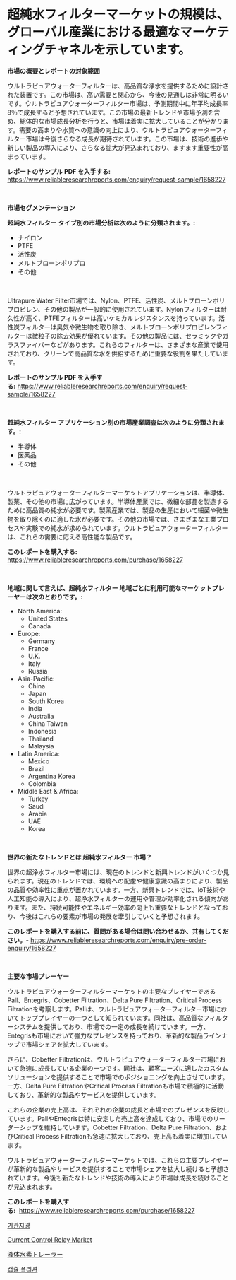 <p><h1>超純水フィルターマーケットの規模は、グローバル産業における最適なマーケティングチャネルを示しています。</h1></p><p><strong>市場の概要とレポートの対象範囲</strong></p>
<p><p>ウルトラピュアウォーターフィルターは、高品質な浄水を提供するために設計された装置です。この市場は、高い需要と関心から、今後の見通しは非常に明るいです。ウルトラピュアウォーターフィルター市場は、予測期間中に年平均成長率8％で成長すると予想されています。この市場の最新トレンドや市場予測を含め、総体的な市場成長分析を行うと、市場は着実に拡大していることが分かります。需要の高まりや水質への意識の向上により、ウルトラピュアウォーターフィルター市場は今後さらなる成長が期待されています。この市場は、技術の進歩や新しい製品の導入により、さらなる拡大が見込まれており、ますます重要性が高まっています。</p></p>
<p><strong>レポートのサンプル PDF を入手する:</strong> <a href="https://www.reliableresearchreports.com/enquiry/request-sample/1658227">https://www.reliableresearchreports.com/enquiry/request-sample/1658227</a></p>
<p>&nbsp;</p>
<p><strong>市場セグメンテーション</strong></p>
<p><strong>超純水フィルター タイプ別の市場分析は次のように分類されます。:</strong></p>
<p><ul><li>ナイロン</li><li>PTFE</li><li>活性炭</li><li>メルトブローンポリプロ</li><li>その他</li></ul></p>
<p>&nbsp;</p>
<p><p>Ultrapure Water Filter市場では、Nylon、PTFE、活性炭、メルトブローンポリプロピレン、その他の製品が一般的に使用されています。Nylonフィルターは耐久性が高く、PTFEフィルターは高いケミカルレジスタンスを持っています。活性炭フィルターは臭気や微生物を取り除き、メルトブローンポリプロピレンフィルターは微粒子の除去効果が優れています。その他の製品には、セラミックやガラスファイバーなどがあります。これらのフィルターは、さまざまな産業で使用されており、クリーンで高品質な水を供給するために重要な役割を果たしています。</p></p>
<p><strong>レポートのサンプル PDF を入手する:</strong>&nbsp;<a href="https://www.reliableresearchreports.com/enquiry/request-sample/1658227">https://www.reliableresearchreports.com/enquiry/request-sample/1658227</a></p>
<p>&nbsp;</p>
<p><strong> 超純水フィルター アプリケーション別の市場産業調査は次のように分類されます。:</strong></p>
<p><ul><li>半導体</li><li>医薬品</li><li>その他</li></ul></p>
<p>&nbsp;</p>
<p><p>ウルトラピュアウォーターフィルターマーケットアプリケーションは、半導体、製薬、その他の市場に広がっています。半導体産業では、微細な部品を製造するために高品質の純水が必要です。製薬産業では、製品の生産において細菌や微生物を取り除くのに適した水が必要です。その他の市場では、さまざまな工業プロセスや実験での純水が求められています。ウルトラピュアウォーターフィルターは、これらの需要に応える高性能な製品です。</p></p>
<p><strong>このレポートを購入する:</strong>&nbsp; <a href="https://www.reliableresearchreports.com/purchase/1658227">https://www.reliableresearchreports.com/purchase/1658227</a></p>
<p>&nbsp;</p>
<p><strong>地域に関して言えば、超純水フィルター 地域ごとに利用可能なマーケットプレーヤーは次のとおりです。:</strong></p>
<p><ul>
    <li>
        North America:
        <ul>
            <li>United States</li>
            <li>Canada</li>
        </ul>
    </li>
    <li>
        Europe:
        <ul>
            <li>Germany</li>
            <li>France</li>
            <li>U.K.</li>
            <li>Italy</li>
            <li>Russia</li>
        </ul>
    </li>
    <li>
        Asia-Pacific:
        <ul>
            <li>China</li>
            <li>Japan</li>
            <li>South Korea</li>
            <li>India</li>
            <li>Australia</li>
            <li>China Taiwan</li>
            <li>Indonesia</li>
            <li>Thailand</li>
            <li>Malaysia</li>
        </ul>
    </li>
    <li>
        Latin America:
        <ul>
            <li>Mexico</li>
            <li>Brazil</li>
            <li>Argentina Korea</li>
            <li>Colombia</li>
        </ul>
    </li>
    <li>
        Middle East & Africa:
        <ul>
            <li>Turkey</li>
            <li>Saudi</li>
            <li>Arabia</li>
            <li>UAE</li>
            <li>Korea</li>
        </ul>
    </li>
    </ul></p>
<p>&nbsp;</p>
<p><strong>世界の新たなトレンドとは 超純水フィルター 市場？</strong></p>
<p><p>世界の超浄水フィルター市場には、現在のトレンドと新興トレンドがいくつか見られます。現在のトレンドでは、環境への配慮や健康意識の高まりにより、製品の品質や効率性に重点が置かれています。一方、新興トレンドでは、IoT技術や人工知能の導入により、超浄水フィルターの運用や管理が効率化される傾向があります。また、持続可能性やエネルギー効率の向上も重要なトレンドとなっており、今後はこれらの要素が市場の発展を牽引していくと予想されます。</p></p>
<p><strong>このレポートを購入する前に、質問がある場合は問い合わせるか、共有してください。</strong>- <a href="https://www.reliableresearchreports.com/enquiry/pre-order-enquiry/1658227">https://www.reliableresearchreports.com/enquiry/pre-order-enquiry/1658227</a></p>
<p>&nbsp;</p>
<p><strong>主要な市場プレーヤー</strong></p>
<p><p>ウルトラピュアウォーターフィルターマーケットの主要なプレイヤーであるPall、Entegris、Cobetter Filtration、Delta Pure Filtration、Critical Process Filtrationを考察します。Pallは、ウルトラピュアウォーターフィルター市場においてトッププレイヤーの一つとして知られています。同社は、高品質なフィルターシステムを提供しており、市場での一定の成長を続けています。一方、Entegrisも市場において強力なプレゼンスを持っており、革新的な製品ラインナップで市場シェアを拡大しています。</p><p>さらに、Cobetter Filtrationは、ウルトラピュアウォーターフィルター市場において急速に成長している企業の一つです。同社は、顧客ニーズに適したカスタムソリューションを提供することで市場でのポジショニングを向上させています。一方、Delta Pure FiltrationやCritical Process Filtrationも市場で積極的に活動しており、革新的な製品やサービスを提供しています。</p><p>これらの企業の売上高は、それぞれの企業の成長と市場でのプレゼンスを反映しています。PallやEntegrisは特に安定した売上高を達成しており、市場でのリーダーシップを維持しています。Cobetter Filtration、Delta Pure Filtration、およびCritical Process Filtrationも急速に拡大しており、売上高も着実に増加しています。</p><p>ウルトラピュアウォーターフィルターマーケットでは、これらの主要プレイヤーが革新的な製品やサービスを提供することで市場シェアを拡大し続けると予想されています。今後も新たなトレンドや技術の導入により市場は成長を続けることが見込まれます。</p></p>
<p><strong>このレポートを購入する:</strong>&nbsp;&nbsp;<a href="https://www.reliableresearchreports.com/purchase/1658227">https://www.reliableresearchreports.com/purchase/1658227</a></p>
<p><p><a href="https://github.com/TimmyMann6767/Market-Research-Report-List-1/blob/main/892745211461.md">기관지경</a></p><p><a href="https://github.com/Airanohannonzb68e5pb53oc1/Market-Research-Report-List-1/blob/main/current-control-relay-market.md">Current Control Relay Market</a></p><p><a href="https://github.com/AriMuller2009/Market-Research-Report-List-1/blob/main/959778712181.md">液体水素トレーラー</a></p><p><a href="https://github.com/JeromeRtyau89966/Market-Research-Report-List-1/blob/main/589496911462.md">캡슐 폴리셔</a></p></p>
